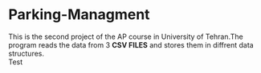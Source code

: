 # Parking-Managment
This is the second project of the AP course in University of Tehran.The program reads the data from 3 **CSV FILES** and stores them in diffrent data structures.<br/>Test 

